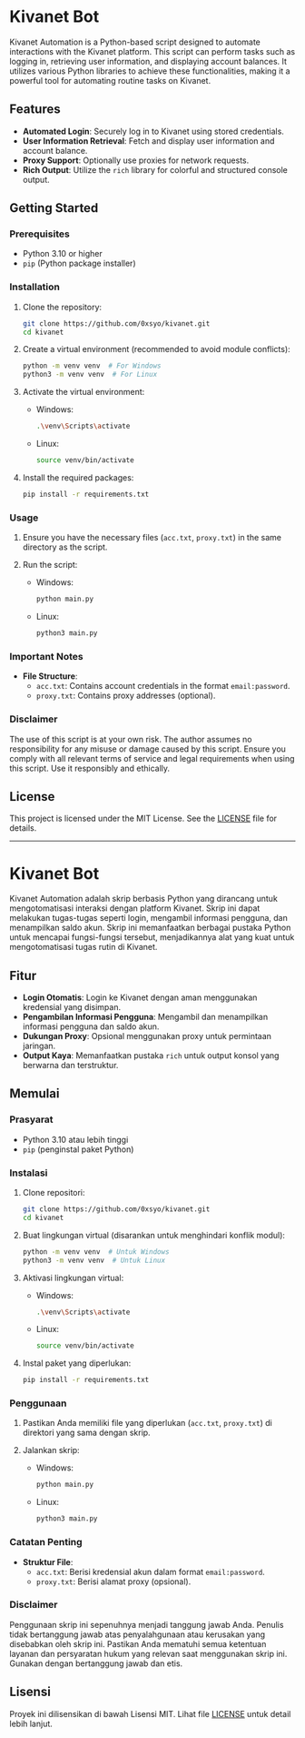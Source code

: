 # Kivanet Bot

Kivanet Automation is a Python-based script designed to automate interactions with the Kivanet platform. This script can perform tasks such as logging in, retrieving user information, and displaying account balances. It utilizes various Python libraries to achieve these functionalities, making it a powerful tool for automating routine tasks on Kivanet.

## Features

- **Automated Login**: Securely log in to Kivanet using stored credentials.
- **User Information Retrieval**: Fetch and display user information and account balance.
- **Proxy Support**: Optionally use proxies for network requests.
- **Rich Output**: Utilize the `rich` library for colorful and structured console output.

## Getting Started

### Prerequisites

- Python 3.10 or higher
- `pip` (Python package installer)

### Installation

1. Clone the repository:
    ```bash
    git clone https://github.com/0xsyo/kivanet.git
    cd kivanet
    ```

2. Create a virtual environment (recommended to avoid module conflicts):
    ```bash
    python -m venv venv  # For Windows
    python3 -m venv venv  # For Linux
    ```

3. Activate the virtual environment:
    - Windows:
        ```bash
        .\venv\Scripts\activate
        ```
    - Linux:
        ```bash
        source venv/bin/activate
        ```

4. Install the required packages:
    ```bash
    pip install -r requirements.txt
    ```

### Usage

1. Ensure you have the necessary files (`acc.txt`, `proxy.txt`) in the same directory as the script.

2. Run the script:
    - Windows:
        ```bash
        python main.py
        ```
    - Linux:
        ```bash
        python3 main.py
        ```

### Important Notes

- **File Structure**:
    - `acc.txt`: Contains account credentials in the format `email:password`.
    - `proxy.txt`: Contains proxy addresses (optional).

### Disclaimer

The use of this script is at your own risk. The author assumes no responsibility for any misuse or damage caused by this script. Ensure you comply with all relevant terms of service and legal requirements when using this script. Use it responsibly and ethically.

## License

This project is licensed under the MIT License. See the [LICENSE](LICENSE) file for details.

---

# Kivanet Bot

Kivanet Automation adalah skrip berbasis Python yang dirancang untuk mengotomatisasi interaksi dengan platform Kivanet. Skrip ini dapat melakukan tugas-tugas seperti login, mengambil informasi pengguna, dan menampilkan saldo akun. Skrip ini memanfaatkan berbagai pustaka Python untuk mencapai fungsi-fungsi tersebut, menjadikannya alat yang kuat untuk mengotomatisasi tugas rutin di Kivanet.

## Fitur

- **Login Otomatis**: Login ke Kivanet dengan aman menggunakan kredensial yang disimpan.
- **Pengambilan Informasi Pengguna**: Mengambil dan menampilkan informasi pengguna dan saldo akun.
- **Dukungan Proxy**: Opsional menggunakan proxy untuk permintaan jaringan.
- **Output Kaya**: Memanfaatkan pustaka `rich` untuk output konsol yang berwarna dan terstruktur.

## Memulai

### Prasyarat

- Python 3.10 atau lebih tinggi
- `pip` (penginstal paket Python)

### Instalasi

1. Clone repositori:
    ```bash
    git clone https://github.com/0xsyo/kivanet.git
    cd kivanet
    ```

2. Buat lingkungan virtual (disarankan untuk menghindari konflik modul):
    ```bash
    python -m venv venv  # Untuk Windows
    python3 -m venv venv  # Untuk Linux
    ```

3. Aktivasi lingkungan virtual:
    - Windows:
        ```bash
        .\venv\Scripts\activate
        ```
    - Linux:
        ```bash
        source venv/bin/activate
        ```

4. Instal paket yang diperlukan:
    ```bash
    pip install -r requirements.txt
    ```

### Penggunaan

1. Pastikan Anda memiliki file yang diperlukan (`acc.txt`, `proxy.txt`) di direktori yang sama dengan skrip.

2. Jalankan skrip:
    - Windows:
        ```bash
        python main.py
        ```
    - Linux:
        ```bash
        python3 main.py
        ```

### Catatan Penting

- **Struktur File**:
    - `acc.txt`: Berisi kredensial akun dalam format `email:password`.
    - `proxy.txt`: Berisi alamat proxy (opsional).

### Disclaimer

Penggunaan skrip ini sepenuhnya menjadi tanggung jawab Anda. Penulis tidak bertanggung jawab atas penyalahgunaan atau kerusakan yang disebabkan oleh skrip ini. Pastikan Anda mematuhi semua ketentuan layanan dan persyaratan hukum yang relevan saat menggunakan skrip ini. Gunakan dengan bertanggung jawab dan etis.

## Lisensi

Proyek ini dilisensikan di bawah Lisensi MIT. Lihat file [LICENSE](LICENSE) untuk detail lebih lanjut.
